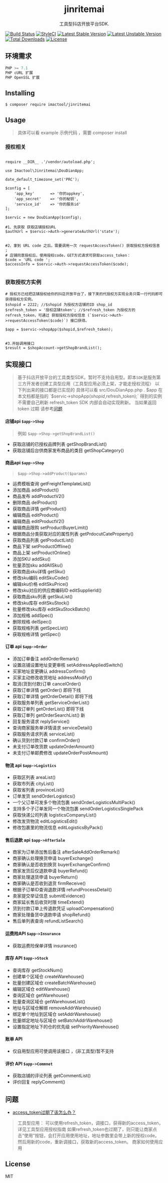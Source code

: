 <h1 align="center"> jinritemai </h1>

<p align="center"> 工具型抖店开放平台SDK.</p>

[![Build Status](https://travis-ci.org/iMactool/jinritemai.svg?branch=master)](https://travis-ci.org/iMactool/jinritemai) [![StyleCI](https://github.styleci.io/repos/343340719/shield?branch=master)](https://github.styleci.io/repos/343340719?branch=master) 
[![Latest Stable Version](https://poser.pugx.org/imactool/jinritemai/v)](//packagist.org/packages/imactool/jinritemai)
[![Latest Unstable Version](https://poser.pugx.org/imactool/jinritemai/v/unstable)](//packagist.org/packages/imactool/jinritemai)
[![Total Downloads](https://poser.pugx.org/imactool/jinritemai/downloads)](//packagist.org/packages/imactool/jinritemai)
[![License](https://poser.pugx.org/imactool/jinritemai/license)](//packagist.org/packages/imactool/jinritemai)

## 环境需求

```js
PHP >= 7.1
PHP cURL 扩展
PHP OpenSSL 扩展
```
    
## Installing

```shell
$ composer require imactool/jinritemai
```

## Usage 
> 具体可以看 example 示例代码 ，需要 composer install 

### 授权相关

```

require __DIR__ .'/vendor/autoload.php';

use Imactool\Jinritemai\DouDianApp;

date_default_timezone_set('PRC');

$config = [
    'app_key'       => '你的appkey',
    'app_secret'    => '你的秘钥',
    'service_id'    => '你的服务id' 
];

$servic = new DouDianApp($config);

#1、先获取 获取店铺授权URL
$authUrl = $servic->Auth->generateAuthUrl('state');
 

#2、拿到 URL code 之后，需要调用一次 requestAccessToken() 获取授权方授权信息 ; 
# 店铺同意授权后，使用授权code，GET方式请求可获取access_token：
$code = 'URL code ';
$accessInfo = $servic->Auth->requestAccessToken($code);
 
 ```

### 获取授权方实例
```
# 授权方已经把店铺授权给你的抖店开放平台了，接下来的代授权方实现业务只需一行代码即可获得授权方实例。
$shopid = 2222; //$shopid 为授权方店铺的ID shop_id
$refresh_token = '授权店铺token'; //$refresh_token 为授权方的 refresh_token，可通过 获取授权方授权信息 (`$servic->Auth->requestAccessToken($code)`) 接口获得。

$app = $servic->shopApp($shopid,$refresh_token);


#3.开始调用接口 
$result = $shopAccount->getShopBrandList();

```


## 实现接口
> 基于抖店开放平台的工具类型SDK，暂时不支持自用型。即本`SDK`是服务第三方开发者创建工具型应用（工具型应用必须上架，才能走授权流程）
> 以下列出来的接口都是已实现的
> 具体可以看 src/DouDianApp.php .
> $app 在本文档都是指的 `$servic->shopApp($shopid,$refresh_token);` 得到的实例
> 不需要自己刷新 refresh_token SDK 内部会自动实现刷新。
> 当如果返回 token 过期 请参考[问题](#问题)
>

 
#### 店铺api  `$app->Shop` 
> 例如 `$app->Shop->getShopBrandList()` 

 - 获取店铺的已授权品牌列表 getShopBrandList()
 - 获取店铺后台供商家发布商品的类目 getShopCategory()
    
   
#### 商品api `$app->Shop`
> `$app->Shop->addProduct($params)`

- 运费模板查询 getFreightTemplateList()
- 添加商品 addProduct()
- 商品发布 addProductV2()
- 删除商品 delProduct()
- 获取商品详情  getProduct()
- 编辑商品   editProduct()
- 编辑商品   editProductV2()
- 编辑商品限购 setProductBuyerLimit()
- 根据商品分类获取对应的属性列表 getPrdocutCateProperty()
- 获取商品列表 getProductList()
- 商品下架 setProductOffline()
- 商品上架 setProductOnline()
- 添加SKU addSku()
- 批量添加sku addAllSku()
- 获取商品sku详情 getSku()
- 修改sku编码 editSkuCode()
- 编辑sku价格 editSkuPrice()
- 修改sku对应的供应商编码ID editSupplierId()
- 获取商品sku列表 getSkuList()
- 修改sku库存 editSkuStock()
- 批量修改sku库存 editSkuStockBatch()
- 添加规格 addSpec()
- 删除规格 delSpec()
- 获取规格列表 getSpecList()
- 获取规格详情 getSpec()

####  订单 api `$app->Order`

- 添加订单备注 addOrderRemark()
- 设置店铺设置地址变更审核 setAddressAppliedSwitch()
- 买家地址变更确认 addressConfirm()
- 买家主动修改收货地址 addressModify()
- 取消(货到付款)订单 cancelOrder()
- 获取订单详情 getOrder()  即将下线
- 获取订单详情 getOrderDetail()  即将下线
- 获取服务单列表 getServiceOrderList()
- 获取订单列  getOrderList() 即将下线
- 获取订单列  getOrderSearchList() 新
- 回复服务请求 replyService()
- 查询商家服务单详情请求 serviceDetail()
- 获取服务请求列表 serviceList()
- 确认货到付款订单 confirmOrder()
- 未支付订单改货款 updateOrderAmount()
- 未支付订单邮费修改  updateOrderPostAmount()

####  物流 api `$app->Logistics`
 
- 获取区列表 areaList()
- 获取市列表  cityList()
- 获取省列表  provinceList()
- 订单发货   sendOrderLogistics()
- 一个父订单可发多个物流包裹  sendOrderLogisticsMultiPack()
- 支持多个子订单发同一个物流包裹 sendOrderLogisticsSinglePack
- 获取快递公司列表 logisticsCompanyList()
- 修改发货物流  editLogisticsEdit()
- 修改包裹里的物流信息 editLogisticsByPack()

####  售后退款 api  `$app->AfterSale`

- 商家为订单添加售后备注 afterSaleAddOrderRemark()
- 商家确认处理换货申请 buyerExchange()
- 商家确认是否收到换货 buyerExchangeConfirm()
- 商家发货后仅退款申请 buyerRefund()
- 商家处理退货申请 buyerReturn()
- 商家确认是否收到退货 firmReceive()
- 根据子订单ID查询退款详情 refundProcessDetail()
- 卖家提交举证信息  submitEvidence()
- 商家延长售后收货时限 timeExtend()
- 货到付款订单上传退款凭证 uploadCompensation()
- 商家处理备货中退款申请 shopRefund()
- 售后单列表查询  refundListSearch()

#### 运费险API `$app->Insurance`

- 获取运费险保单详情 insurance()

#### 库存 API `$app->Stock`

- 查询库存 getStockNum()
- 创建单个区域仓 createWarehouse()
- 批量创建区域仓 createBatchWarehouse()
- 编辑区域仓  editWarehouse()
- 查询区域仓  getWarehouse()
- 批量查询区域仓 getWarehouseList()
- 地址与区域仓解绑 removeAddrWarehouse()
- 绑定单个地址到区域仓 setAddrWarehouse()
- 批量绑定地址与区域仓 setBatchAddrWarehouse()
- 设置指定地址下的仓的优先级 setPriorityWarehouse()

#### 账单 API

- 仅自用型应用可使调用该接口 ，(非工具型)暂不支持

#### 评价 API `$app->Commnet`

- 获取店铺的评论列表 getCommentList()
- 评价回复  replyComment()


## 问题
- [access_token过期了该怎么办？](https://op.jinritemai.com/help/faq/43/207)
> 工具型应用：
  可以使用refresh_token，调接口，获得新的access_token，详见工具型应用授权指南
  如果refresh_token也过期了，则只能让商家点击“使用”按钮，会打开应用使用地址，地址参数里会带上新的授权code。然后用新的code，重新调接口，获取新的access_token。 商家如何使用应用

 
## License

MIT
